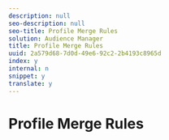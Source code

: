 ```yaml
---
description: null
seo-description: null
seo-title: Profile Merge Rules
solution: Audience Manager
title: Profile Merge Rules
uuid: 2a579d68-7d0d-49e6-92c2-2b4193c8965d
index: y
internal: n
snippet: y
translate: y
---
```


# Profile Merge Rules

